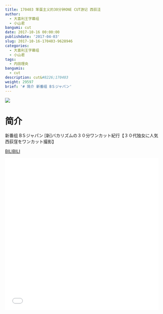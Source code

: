```yaml
---
title: 170403 笨蛋主义的30分钟ONE CUT游记 西荻洼
author:
  - 大喜利王字幕组
  - 小山君
bangumi: cut
date: 2017-10-16 00:00:00
publishdate: '2017-04-03'
slug: 2017-10-16-170403-9628946
categories:
  - 大喜利王字幕组
  - 小山君
tags:
  - 内田理央
bangumis:
  - cut
description: cut&#8226;170403
weight: 29597
brief: '# 简介 新番组 BＳジャパン'
---
```


![](https://i.imgur.com/6fwXU6Z.jpg)

# 简介  
新番组
BＳジャパン [新]バカリズムの３０分ワンカット紀行【３０代独女に人気　西荻窪をワンカット撮影】

  [BILIBILI](https://www.bilibili.com/video/av9628946/)


<div class="vcontainer">  <iframe class='video' src="//www.bilibili.com/blackboard/player.html?aid=9628946" width="100%" height="500" frameborder="0" allowfullscreen="allowfullscreen"></iframe></div>
